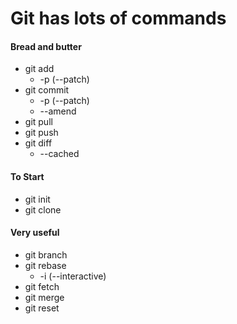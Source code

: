 Git has lots of commands
========================

#### Bread and butter
- git add
  - -p (--patch)
- git commit
  - -p (--patch)
  - --amend
- git pull
- git push
- git diff
  - --cached

#### To Start
- git init
- git clone

#### Very useful
- git branch
- git rebase
  - -i (--interactive)
- git fetch
- git merge
- git reset
